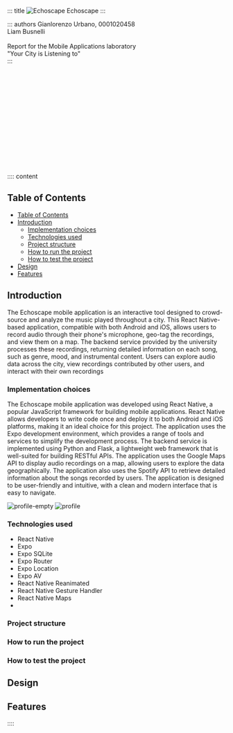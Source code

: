<link rel="stylesheet" type="text/css" href="index.css">

::: title
![Echoscape](../echoscape/assets/logo.png)
Echoscape
:::

::: authors
Gianlorenzo Urbano, 0001020458<br>
Liam Busnelli <br>
<br>
Report for the Mobile Applications laboratory<br>
"Your City is Listening to"<br>
:::

<br>
<br>
<br>
<br>
<br>
<br>
<br>
<br>
<br>
<br>
<br>
<br>
<br>


:::: content

## Table of Contents

- [Table of Contents](#table-of-contents)
- [Introduction](#introduction)
  - [Implementation choices](#implementation-choices)
  - [Technologies used](#technologies-used)
  - [Project structure](#project-structure)
  - [How to run the project](#how-to-run-the-project)
  - [How to test the project](#how-to-test-the-project)
- [Design](#design)
- [Features](#features)

## Introduction

The Echoscape mobile application is an interactive tool designed to crowd-source and analyze the music played throughout a city. This React Native-based application, compatible with both Android and iOS, allows users to record audio through their phone's microphone, geo-tag the recordings, and view them on a map. The backend service provided by the university processes these recordings, returning detailed information on each song, such as genre, mood, and instrumental content. Users can explore audio data across the city, view recordings contributed by other users, and interact with their own recordings

### Implementation choices
The Echoscape mobile application was developed using React Native, a popular JavaScript framework for building mobile applications. React Native allows developers to write code once and deploy it to both Android and iOS platforms, making it an ideal choice for this project. The application uses the Expo development environment, which provides a range of tools and services to simplify the development process. The backend service is implemented using Python and Flask, a lightweight web framework that is well-suited for building RESTful APIs. The application uses the Google Maps API to display audio recordings on a map, allowing users to explore the data geographically. The application also uses the Spotify API to retrieve detailed information about the songs recorded by users. The application is designed to be user-friendly and intuitive, with a clean and modern interface that is easy to navigate.


![profile-empty](./screens/profile-empty.png)
![profile](./screens/profile-empty.png)

### Technologies used

- React Native
- Expo
- Expo SQLite
- Expo Router
- Expo Location
- Expo AV
- React Native Reanimated
- React Native Gesture Handler
- React Native Maps
- 

### Project structure

### How to run the project

### How to test the project

## Design

## Features

::::